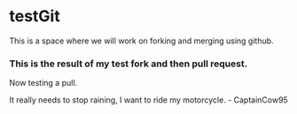 # testGit
This is a space where we will work on forking and merging using github.

### This is the result of my test fork and then pull request.
Now testing a pull.

It really needs to stop raining, I want to ride my motorcycle. - CaptainCow95